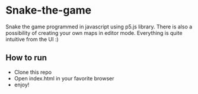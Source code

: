 # Snake-the-game

Snake the game programmed in javascript using p5.js library. There is also a possibility of creating your own maps in editor mode. Everything is quite intuitive from the UI :)

## How to run
* Clone this repo
* Open index.html in your favorite browser
* enjoy!
